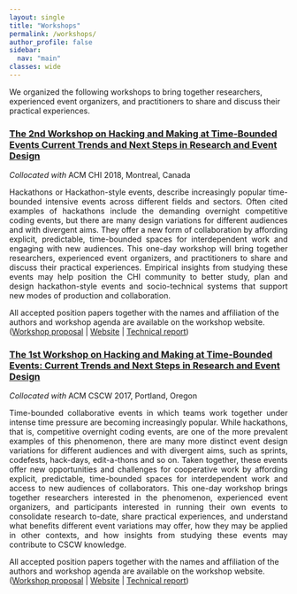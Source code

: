 ```yaml
---
layout: single
title: "Workshops"
permalink: /workshops/
author_profile: false
sidebar:
  nav: "main"
classes: wide
---
```


We organized the following workshops to bring together researchers, experienced event organizers, and practitioners to share and discuss their practical experiences.
<div>
<h3><a href="http://hackathon-workshop-2018.com/">The 2nd Workshop on Hacking and Making at Time-Bounded Events Current Trends and Next Steps in Research and Event Design</a></h3>
<i>Collocated with</i> ACM CHI 2018, Montreal, Canada
<p style="text-align: justify;">
Hackathons or Hackathon-style events, describe increasingly popular time-bounded intensive events across different fields and sectors. Often cited examples of hackathons include the demanding overnight competitive coding events, but there are many design variations for different audiences and with divergent aims. They offer a new form of collaboration by affording explicit, predictable, time-bounded spaces for interdependent work and engaging with new audiences. This one-day workshop will bring together researchers, experienced event organizers, and practitioners to share and discuss their practical experiences. Empirical insights from studying these events may help position the CHI community to better study, plan and design hackathon-style events and socio-technical systems that support new modes of production and collaboration.</p>
<p>All accepted position papers together with the names and affiliation of the authors and workshop agenda are available on the workshop website. (<a href="https://eipapa.github.io/hackathon-planning-kit/files/Pethan-CHI-workshop-2018.pdf">Workshop proposal</a> | <a href="http://hackathon-workshop-2018.com/">Website</a> | <a href="https://eipapa.github.io/hackathon-planning-kit/files/Pethan-Techreport-2018.pdf">Technical report</a>)
</p>
</div>

<div>
<h3><a href="https://hackathon-workshop.github.io/">The 1st Workshop on Hacking and Making at Time-Bounded Events: Current Trends and Next Steps in Research and Event Design</a></h3>
<i>Collocated with</i> ACM CSCW 2017, Portland, Oregon
<p style="text-align: justify;">
Time-bounded collaborative events in which teams work together under intense time pressure are becoming increasingly popular. While hackathons, that is, competitive overnight coding events, are one of the more prevalent examples of this phenomenon, there are many more distinct event design variations for different audiences and with divergent aims, such as sprints, codefests, hack-days, edit-a-thons and so on. Taken together, these events offer new opportunities and challenges for cooperative work by affording explicit, predictable, time-bounded spaces for interdependent work and access to new audiences of collaborators. This one-day workshop brings together researchers interested in the phenomenon, experienced event organizers, and participants interested in running their own events to consolidate research to-date, share practical experiences, and understand what benefits different event variations may offer, how they may be applied in other contexts, and how insights from studying these events may contribute to CSCW knowledge.</p>
<p>All accepted position papers together with the names and affiliation of the authors and workshop agenda are available on the workshop website. (<a href="https://eipapa.github.io/hackathon-planning-kit/files/Filippova-CSCW-workshop-2017.pdf">Workshop proposal</a> | <a href="https://hackathon-workshop.github.io/">Website</a> | <a href="https://eipapa.github.io/hackathon-planning-kit/files/Filippova-Techreport-2017.pdf">Technical report</a>)
</p>
</div>
